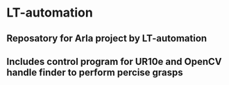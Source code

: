 # LT-automation

## Reposatory for Arla project by LT-automation

## Includes control program for UR10e and OpenCV handle finder to perform percise grasps
